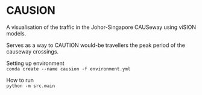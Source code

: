 # CAUSION 
A visualisation of the traffic in the Johor-Singapore CAUSeway using viSION models. 

Serves as a way to CAUTION would-be travellers the peak period of the causeway crossings.

Setting up environment  
`conda create --name causion -f environment.yml`

How to run  
`python -m src.main`